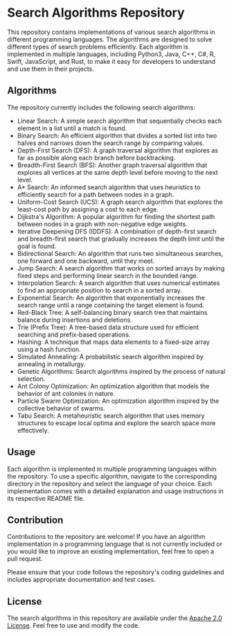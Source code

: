 # Search Algorithms Repository

This repository contains implementations of various search algorithms in different programming languages. The algorithms are designed to solve different types of search problems efficiently. Each algorithm is implemented in multiple languages, including Python3, Java, C++, C#, R, Swift, JavaScript, and Rust, to make it easy for developers to understand and use them in their projects.

## Algorithms

The repository currently includes the following search algorithms:

- Linear Search: A simple search algorithm that sequentially checks each element in a list until a match is found.
- Binary Search: An efficient algorithm that divides a sorted list into two halves and narrows down the search range by comparing values.
- Depth-First Search (DFS): A graph traversal algorithm that explores as far as possible along each branch before backtracking.
- Breadth-First Search (BFS): Another graph traversal algorithm that explores all vertices at the same depth level before moving to the next level.
- A* Search: An informed search algorithm that uses heuristics to efficiently search for a path between nodes in a graph.
- Uniform-Cost Search (UCS): A graph search algorithm that explores the least-cost path by assigning a cost to each edge.
- Dijkstra's Algorithm: A popular algorithm for finding the shortest path between nodes in a graph with non-negative edge weights.
- Iterative Deepening DFS (IDDFS): A combination of depth-first search and breadth-first search that gradually increases the depth limit until the goal is found.
- Bidirectional Search: An algorithm that runs two simultaneous searches, one forward and one backward, until they meet.
- Jump Search: A search algorithm that works on sorted arrays by making fixed steps and performing linear search in the bounded range.
- Interpolation Search: A search algorithm that uses numerical estimates to find an appropriate position to search in a sorted array.
- Exponential Search: An algorithm that exponentially increases the search range until a range containing the target element is found.
- Red-Black Tree: A self-balancing binary search tree that maintains balance during insertions and deletions.
- Trie (Prefix Tree): A tree-based data structure used for efficient searching and prefix-based operations.
- Hashing: A technique that maps data elements to a fixed-size array using a hash function.
- Simulated Annealing: A probabilistic search algorithm inspired by annealing in metallurgy.
- Genetic Algorithms: Search algorithms inspired by the process of natural selection.
- Ant Colony Optimization: An optimization algorithm that models the behavior of ant colonies in nature.
- Particle Swarm Optimization: An optimization algorithm inspired by the collective behavior of swarms.
- Tabu Search: A metaheuristic search algorithm that uses memory structures to escape local optima and explore the search space more effectively.

## Usage

Each algorithm is implemented in multiple programming languages within the repository. To use a specific algorithm, navigate to the corresponding directory in the repository and select the language of your choice. Each implementation comes with a detailed explanation and usage instructions in its respective README file.

## Contribution

Contributions to the repository are welcome! If you have an algorithm implementation in a programming language that is not currently included or you would like to improve an existing implementation, feel free to open a pull request.

Please ensure that your code follows the repository's coding guidelines and includes appropriate documentation and test cases.

## License

The search algorithms in this repository are available under the [Apache 2.0 License](LICENSE). Feel free to use and modify the code.
